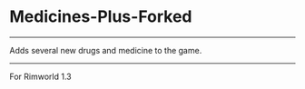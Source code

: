 # Medicines-Plus-Forked
---

Adds several new drugs and medicine to the game.

---

For Rimworld 1.3
